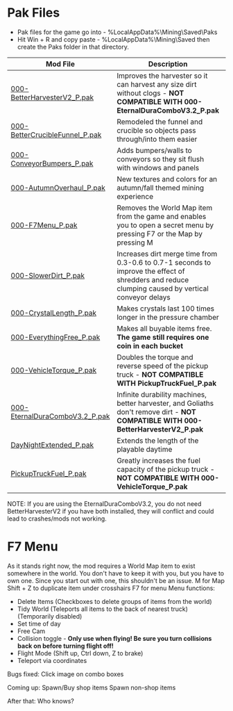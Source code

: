 # Pak Files
 - Pak files for the game go into - %LocalAppData%\Mining\Saved\Paks
 - Hit Win + R and copy paste - %LocalAppData%\Mining\Saved then create the Paks folder in that directory.

| Mod File  | Description | Creator |
| ------------- | ------------- | ------------- |
| [000-BetterHarvesterV2_P.pak](https://github.com/kaiheilos/Hydro/raw/master/Pak%20Mods/000-BetterHarvesterV2_P.pak)  | Improves the harvester so it can harvest any size dirt without clogs - **NOT COMPATIBLE WITH 000-EternalDuraComboV3.2_P.pak** | Rhino |
| [000-BetterCrucibleFunnel_P.pak](https://github.com/kaiheilos/Hydro/raw/master/Pak%20Mods/000-BetterCrucibleFunnel_P.pak)  | Remodeled the funnel and crucible so objects pass through/into them easier | Carnaxus |
| [000-ConveyorBumpers_P.pak](https://github.com/kaiheilos/Hydro/raw/master/Pak%20Mods/000-ConveyorBumpers_P.pak)  | Adds bumpers/walls to conveyors so they sit flush with windows and panels | Rhino |
| [000-AutumnOverhaul_P.pak](https://github.com/kaiheilos/Hydro/raw/master/Pak%20Mods/000-AutumnOverhaul_P.pak)  | New textures and colors for an autumn/fall themed mining experience | Rhino |
| [000-F7Menu_P.pak](https://github.com/kaiheilos/Hydro/raw/master/Pak%20Mods/000-F7Menu_P.pak)  | Removes the World Map item from the game and enables you to open a secret menu by pressing F7 or the Map by pressing M | Heilos |
| [000-SlowerDirt_P.pak](https://github.com/kaiheilos/Hydro/raw/master/Pak%20Mods/000-SlowerDirt_P.pak)  | Increases dirt merge time from 0.3-0.6 to 0.7-1 seconds to improve the effect of shredders and reduce clumping caused by vertical conveyor delays | Heilos |
| [000-CrystalLength_P.pak](https://github.com/kaiheilos/Hydro/raw/master/Pak%20Mods/000-CrystalLength_P.pak)  | Makes crystals last 100 times longer in the pressure chamber | Heilos |
| [000-EverythingFree_P.pak](https://github.com/kaiheilos/Hydro/raw/master/Pak%20Mods/000-EverythingFree_P.pak)  | Makes all buyable items free.  **The game still requires one coin in each bucket** | Heilos |
| [000-VehicleTorque_P.pak](https://github.com/kaiheilos/Hydro/raw/master/Pak%20Mods/000-VehicleTorque_P.pak)  | Doubles the torque and reverse speed of the pickup truck - **NOT COMPATIBLE WITH PickupTruckFuel_P.pak** | Heilos |
| [000-EternalDuraComboV3.2_P.pak](https://github.com/kaiheilos/Hydro/raw/master/Pak%20Mods/000-EternalDuraComboV3.2_P.pak)  | Infinite durability machines, better harvester, and Goliaths don't remove dirt - **NOT COMPATIBLE WITH 000-BetterHarvesterV2_P.pak** | Heilos & Rhino |
| [DayNightExtended_P.pak](https://github.com/kaiheilos/Hydro/raw/master/Pak%20Mods/DayNightExtended_P.pak)  | Extends the length of the playable daytime | Navsigda |
| [PickupTruckFuel_P.pak](https://github.com/kaiheilos/Hydro/raw/master/Pak%20Mods/PickupTruckFuel_P.pak)  | Greatly increases the fuel capacity of the pickup truck - **NOT COMPATIBLE WITH 000-VehicleTorque_P.pak** | Navsigda |

NOTE:  If you are using the EternalDuraComboV3.2, you do not need BetterHarvesterV2  if you have both installed, they will conflict and could lead to crashes/mods not working.

# F7 Menu
As it stands right now, the mod requires a World Map item to exist somewhere in the world.  You don't have to keep it with you, but you have to own one.  Since you start out with one, this shouldn't be an issue.
M for Map
Shift + Z to duplicate item under crosshairs
F7 for menu
Menu functions:
 - Delete Items (Checkboxes to delete groups of items from the world)
 - Tidy World (Teleports all items to the back of nearest truck) (Temporarily disabled)
 - Set time of day
 - Free Cam
 - Collision toggle - **Only use when flying!  Be sure you turn collisions back on before turning flight off!**
 - Flight Mode (Shift up, Ctrl down, Z to brake)
 - Teleport via coordinates

Bugs fixed:
Click image on combo boxes

Coming up:
Spawn/Buy shop items
Spawn non-shop items

After that:
Who knows?
